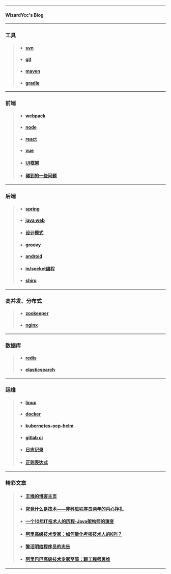 ------

#### WizardYcc's  Blog

---

### 工具
> - #### [svn](https://github.com/yancongcong1/blog/tree/master/svn)
> - #### [git](https://github.com/yancongcong1/blog/tree/master/git)
> - #### [maven](https://github.com/yancongcong1/blog/tree/master/maven)
> - #### [gradle](https://github.com/yancongcong1/blog/tree/master/gradle)
---

### 前端
> - #### [webpack](https://github.com/yancongcong1/blog/tree/master/webpack)
> - #### [node](https://github.com/yancongcong1/blog/tree/master/node)
> - #### [react](https://github.com/yancongcong1/blog/tree/master/react)
> - #### [vue](https://github.com/yancongcong1/blog/tree/master/vue)
> - #### [UI框架](https://github.com/yancongcong1/blog/tree/master/ui)
> - #### [碰到的一些问题](https://github.com/yancongcong1/blog/tree/master/front-end-problems)
---

### 后端
> - #### [spring](https://github.com/yancongcong1/blog/tree/master/spring)
> - #### [java web](https://github.com/yancongcong1/blog/tree/master/java-web)
> - #### [设计模式](https://github.com/yancongcong1/blog/tree/master/design-model)
> - #### [groovy](https://github.com/yancongcong1/blog/tree/master/groovy)
> - #### [android](https://github.com/yancongcong1/blog/tree/master/android)
> - #### [io/socket编程](https://github.com/yancongcong1/blog/tree/master/socket)
> - #### [shiro](https://github.com/yancongcong1/blog/tree/master/shiro)
---

### 高并发、分布式
> - #### [zookeeper](https://github.com/yancongcong1/blog/tree/master/zookeeper)
> - #### [nginx](https://github.com/yancongcong1/blog/tree/master/nginx)
---

### 数据库
> - #### [redis](https://github.com/yancongcong1/blog/tree/master/redis)
> - #### [elasticsearch](https://github.com/yancongcong1/blog/tree/master/elastic)
---

### 运维
> - #### [linux](https://github.com/yancongcong1/blog/tree/master/linux)
> - #### [docker](https://github.com/yancongcong1/blog/tree/master/docker)
> - #### [kubernetes-ocp-helm](https://github.com/yancongcong1/blog/tree/master/k8s-ocp-helm)
> - #### [gitlab ci](https://github.com/yancongcong1/blog/tree/master/gitlab-ci)
> - #### [日志记录](https://github.com/yancongcong1/blog/tree/master/log)
> - #### [正则表达式](https://github.com/yancongcong1/blog/tree/master/regex)
---

### 精彩文章
> - #### [王垠的博客主页](http://www.yinwang.org/)
> - #### [究竟什么是技术——非科班程序员两年的内心挣扎](https://www.cnblogs.com/flashsun/p/9266343.html)
> - #### [一个10年IT技术人的历程-Java架构师的演变](https://blog.csdn.net/skyline813/article/details/54924931)
> - #### [阿里高级技术专家：如何量化考核技术人的KPI？](http://news.51cto.com/art/201810/584531.htm)
> - #### [黎活明给程序员的忠告](https://blog.csdn.net/onezg/article/details/53159162)
> - #### [阿里巴巴高级技术专家至简：聊工程师思维](https://yq.aliyun.com/articles/651552)
---